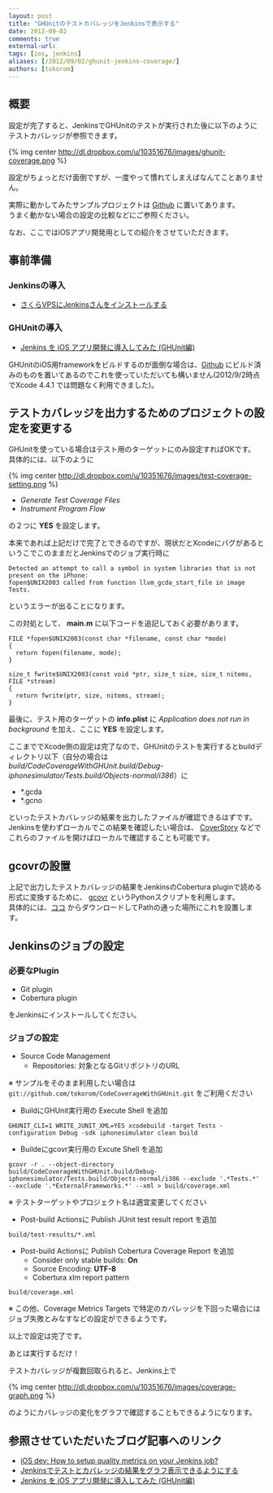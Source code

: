 ```yaml
---
layout: post
title: "GHUnitのテストカバレッジをJenkinsで表示する"
date: 2012-09-02
comments: true
external-url: 
tags: [ios, jenkins]
aliases: [/2012/09/02/ghunit-jenkins-coverage/]
authors: [tokorom]
---
```


## 概要

設定が完了すると、JenkinsでGHUnitのテストが実行された後に以下のようにテストカバレッジが参照できます。

{% img center http://dl.dropbox.com/u/10351676/images/ghunit-coverage.png %}

設定がちょっとだけ面倒ですが、一度やって慣れてしまえばなんてことありません。

実際に動かしてみたサンプルプロジェクトは [Github](https://github.com/tokorom/CodeCoverageWithGHUnit) に置いてあります。  
うまく動かない場合の設定の比較などにご参照ください。

なお、ここではiOSアプリ開発用としての紹介をさせていただきます。

<!-- more -->

## 事前準備

### Jenkinsの導入

* [さくらVPSにJenkinsさんをインストールする](/2012/07/24/install-jenkins-to-sakura/)

### GHUnitの導入

* [Jenkins を iOS アプリ開発に導入してみた (GHUnit編)](http://akisute.com/2012/01/jenkins-ios-ghunit.html)

GHUnitのiOS用frameworkをビルドするのが面倒な場合は、[Github](https://github.com/tokorom/ghunit-ios-framework) にビルド済みのものを置いてあるのでこれを使っていただいても構いません(2012/9/2時点でXcode 4.4.1 では問題なく利用できました)。

## テストカバレッジを出力するためのプロジェクトの設定を変更する

GHUnitを使っている場合はテスト用のターゲットにのみ設定すればOKです。  
具体的には、以下のように

{% img center http://dl.dropbox.com/u/10351676/images/test-coverage-setting.png %}

* *Generate Test Coverage Files*
* *Instrument Program Flow*

の２つに **YES** を設定します。

本来であれば上記だけで完了とできるのですが、現状だとXcodeにバグがあるというこでこのままだとJenkinsでのジョブ実行時に
```
Detected an attempt to call a symbol in system libraries that is not present on the iPhone:
fopen$UNIX2003 called from function llvm_gcda_start_file in image Tests.
```
というエラーが出ることになります。

この対処として、 **main.m** に以下コードを追記しておく必要があります。
``` objc
FILE *fopen$UNIX2003(const char *filename, const char *mode)
{
  return fopen(filename, mode);
}
 
size_t fwrite$UNIX2003(const void *ptr, size_t size, size_t nitems, FILE *stream)
{
  return fwrite(ptr, size, nitems, stream);
}
```

最後に、テスト用のターゲットの **info.plist** に *Application does not run in background* を加え、ここに **YES** を設定します。

ここまででXcode側の設定は完了なので、GHUnitのテストを実行するとbuildディレクトリ以下（自分の場合は *build/CodeCoverageWithGHUnit.build/Debug-iphonesimulator/Tests.build/Objects-normal/i386*）に 

* \*.gcda
* \*.gcno

といったテストカバレッジの結果を出力したファイルが確認できるはずです。  
Jenkinsを使わずローカルでこの結果を確認したい場合は、 [CoverStory](http://code.google.com/p/coverstory/) などでこれらのファイルを開けばローカルで確認することも可能です。

## gcovrの設置

上記で出力したテストカバレッジの結果をJenkinsのCobertura pluginで読める形式に変換するために、 [gcovr](https://software.sandia.gov/trac/fast/wiki/gcovr) というPythonスクリプトを利用します。  
具体的には、[ココ](https://software.sandia.gov/svn/public/fast/gcovr/trunk/scripts/gcovr) からダウンロードしてPathの通った場所にこれを設置します。

## Jenkinsのジョブの設定

### 必要なPlugin

* Git plugin
* Cobertura plugin

をJenkinsにインストールしてください。

### ジョブの設定

* Source Code Management
  * Repositories: 対象となるGitリポジトリのURL

※ サンプルをそのまま利用したい場合は `git://github.com/tokorom/CodeCoverageWithGHUnit.git` をご利用ください

* BuildにGHUnit実行用の Execute Shell を追加

```
GHUNIT_CLI=1 WRITE_JUNIT_XML=YES xcodebuild -target Tests -configuration Debug -sdk iphonesimulator clean build
```

* Buildeにgcovr実行用の Excute Shell を追加

```
gcovr -r . --object-directory build/CodeCoverageWithGHUnit.build/Debug-iphonesimulator/Tests.build/Objects-normal/i386 --exclude '.*Tests.*' --exclude '.*ExternalFrameworks.*' --xml > build/coverage.xml
```
※ テストターゲットやプロジェクト名は適宜変更してください

* Post-build Actionsに Publish JUnit test result report を追加

```
build/test-results/*.xml
```

* Post-build Actionsに Publish Cobertura Coverage Report を追加
  * Consider only stable builds: **On**
  * Source Encoding: **UTF-8**
  * Cobertura xlm report pattern
```
build/coverage.xml
```
※ この他、Coverage Metrics Targets で特定のカバレッジを下回った場合にはジョブ失敗とみなすなどの設定ができるようです。

以上で設定は完了です。  

あとは実行するだけ！

テストカバレッジが複数回取られると、Jenkins上で

{% img center http://dl.dropbox.com/u/10351676/images/coverage-graph.png %}

のようにカバレッジの変化をグラフで確認することもできるようになります。

## 参照させていただいたブログ記事へのリンク

* [iOS dev: How to setup quality metrics on your Jenkins job?](http://blog.octo.com/en/jenkins-quality-dashboard-ios-development/)
* [Jenkinsでテストとカバレッジの結果をグラフ表示できるようにする](http://safx-dev.blogspot.jp/2012/03/jenkins.html)
* [Jenkins を iOS アプリ開発に導入してみた (GHUnit編)](http://akisute.com/2012/01/jenkins-ios-ghunit.html)
